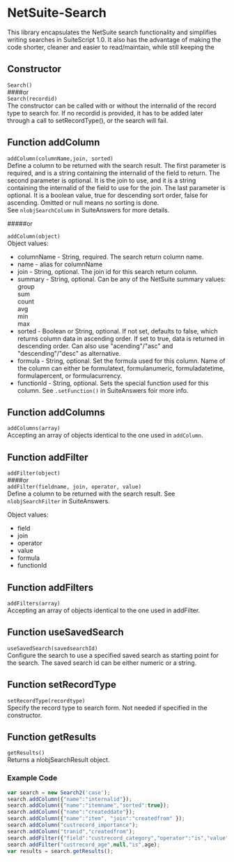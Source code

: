 # NetSuite-Search

This library encapsulates the NetSuite search functionality and simplifies writing searches in SuiteScript 1.0.
It also has the advantage of making the code shorter, cleaner and easier to read/maintain, while still keeping the 


## Constructor 
`Search()`  
####or  
`Search(recordid)`  
The constructor can be called with or without the internalid of the record type to search for. 
If no recordid is provided, it has to be added later through a call to setRecordType(), or the search will fail.

## Function addColumn 
`addColumn(columnName,join, sorted)`  
Define a column to be returned with the search result. The first parameter is required, and is a string containing the internalid of the field to return.
The second parameter is optional. It is the join to use, and it is a string containing the internalid of the field to use for the join.
The last parameter is optional. It is a boolean value, true for descending sort order, false for ascending. Omitted or null means no sorting is done.     
See `nlobjSearchColumn` in SuiteAnswers for more details.

#####or

`addColumn(object)`  
Object values:  
- columnName	- String, required. The search return column name.
- name		    - alias for columnName  
- join        - String, optional. The join id for this search return column.  
- summary     - String, optional. Can be any of the NetSuite summary values:  
                  group  
                  sum  
                  count  
                  avg  
                  min  
                  max  
- sorted		  - Boolean or String, optional. If not set, defaults to false, which returns column data in ascending order. If set to true, data is returned in descending order. Can also use "acending"/"asc" and "descending"/"desc" as alternative.
- formula     - String, optional. Set the formula used for this column. Name of the column can either be formulatext, formulanumeric, formuladatetime, formulapercent, or formulacurrency.
- functionId  - String, optional. Sets the special function used for this column. See `.setFunction()` in SuiteAnswers foir more info.


## Function addColumns
`addColumns(array)`  
Accepting an array of objects identical to the one used in `addColumn`.


## Function addFilter  
`addFilter(object)`  
####or  
`addFilter(fieldname, join, operator, value)`  
Define a column to be returned with the search result. 
See `nlobjSearchFilter` in SuiteAnswers.

Object values:  
- field  
- join  
- operator  
- value  
- formula  
- functionId  


## Function addFilters  
`addFilters(array)`  
Accepting an array of objects identical to the one used in addFilter.


## Function useSavedSearch  
`useSavedSearch(savedsearchId)`  
Configure the search to use a specified saved search as starting point for the search.
The saved search id can be either numeric or a string.


## Function setRecordType  
`setRecordType(recordtype)`  
Specify the record type to search form. Not needed if specified in the constructor.


## Function getResults  
`getResults()`  
Returns a nlobjSearchResult object.


### Example Code ###
```javascript
var search = new Search2('case');
search.addColumn({"name":"internalid"});
search.addColumn({"name":"itemname","sorted":true});
search.addColumn({"name":"createddate"});
search.addColumn({"name":"item", "join":"createdfrom" });
search.addColumn("custrecord_importance");
search.addColumn("tranid","createdfrom");
search.addFilter({"field":"custrecord_category","operator":"is","value":category});
search.addFilter("custrecord_age",null,"is",age);
var results = search.getResults();

```
